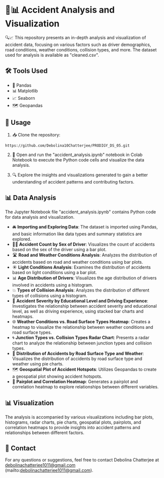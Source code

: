 # 🚗📊 Accident Analysis and Visualization

🔍📈 This repository presents an in-depth analysis and visualization of accident data, focusing on various factors such as driver demographics, road conditions, weather conditions, collision types, and more. The dataset used for analysis is available as "cleaned.csv".

## 🛠️ Tools Used

- 🐼 Pandas
- 📊 Matplotlib
- 📈 Seaborn
- 🗺️ Geopandas

## 📜 Usage

1. 📥 Clone the repository:

```
https://github.com/Debolina10Chatterjee/PRODIGY_DS_05.git
```

2. 🚀 Open and run the "accident_analysis.ipynb" notebook in Colab Notebook to execute the Python code cells and visualize the data analysis.

3. 🔍 Explore the insights and visualizations generated to gain a better understanding of accident patterns and contributing factors.

## 📊 Data Analysis

The Jupyter Notebook file "accident_analysis.ipynb" contains Python code for data analysis and visualization.

- 🚘 **Importing and Exploring Data**: The dataset is imported using Pandas, and basic information like data types and summary statistics are explored.
- 👩‍✈️ **Accident Count by Sex of Driver**: Visualizes the count of accidents based on the sex of the driver using a bar plot.
- 🛣️ **Road and Weather Conditions Analysis**: Analyzes the distribution of accidents based on road and weather conditions using bar plots.
- ☀️ **Light Conditions Analysis**: Examines the distribution of accidents based on light conditions using a bar plot.
- 📊 **Age Distribution of Drivers**: Visualizes the age distribution of drivers involved in accidents using a histogram.
- 💥 **Types of Collision Analysis**: Analyzes the distribution of different types of collisions using a histogram.
- 🔴 **Accident Severity by Educational Level and Driving Experience**: Investigates the relationship between accident severity and educational level, as well as driving experience, using stacked bar charts and heatmaps.
- 🌐 **Weather Conditions vs. Road Surface Types Heatmap**: Creates a heatmap to visualize the relationship between weather conditions and road surface types.
- 🌀 **Junction Types vs. Collision Types Radar Chart**: Presents a radar chart to analyze the relationship between junction types and collision types.
- 🍰 **Distribution of Accidents by Road Surface Type and Weather**: Visualizes the distribution of accidents by road surface type and weather using pie charts.
- 🗺️ **Geospatial Plot of Accident Hotspots**: Utilizes Geopandas to create a geospatial plot showing accident hotspots.
- 🔄 **Pairplot and Correlation Heatmap**: Generates a pairplot and correlation heatmap to explore relationships between different variables.

## 📊 Visualization

The analysis is accompanied by various visualizations including bar plots, histograms, radar charts, pie charts, geospatial plots, pairplots, and correlation heatmaps to provide insights into accident patterns and relationships between different factors.

## 📧 Contact

For any questions or suggestions, feel free to contact Debolina Chatterjee at debolinachatterjee1011@gmail.com (mailto:debolinachatterjee1011@gmail.com).


